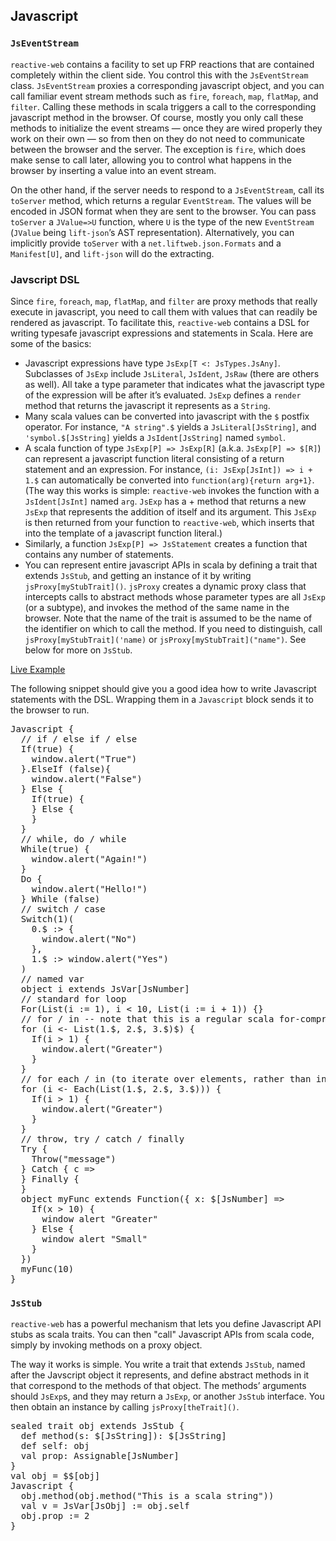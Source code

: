 ## Javascript

### `JsEventStream`

`reactive-web` contains a facility to set up FRP reactions that are contained completely
within the client side. You control this with the `JsEventStream` class. `JsEventStream`
proxies a corresponding javascript object, and you can call familiar event stream methods such as
`fire`, `foreach`, `map`, `flatMap`, and `filter`.
Calling these methods in scala triggers a call to the corresponding javascript method in the browser.
Of course, mostly you only call these methods to initialize the event streams — once they are wired
properly they work on their own — so from then on they do not need to communicate between the browser and
the server. The exception is `fire`, which does make sense to call later, allowing you to
control what happens in the browser by inserting a value into an event stream.

On the other hand, if the server needs to respond to a `JsEventStream`, call its `toServer`
method, which returns a regular `EventStream`. The values will be encoded in JSON format
when they are sent to the browser. You can pass `toServer` a `JValue=>U` function, where `U`
is the type of the new `EventStream` (`JValue` being `lift-json`’s AST representation).
Alternatively, you can implicitly provide `toServer` with a `net.liftweb.json.Formats` and a `Manifest[U]`,
and `lift-json` will do the extracting.

### Javscript DSL

Since `fire`, `foreach`, `map`, `flatMap`, and `filter` are proxy methods
that really execute in javascript, you need to call them with values that can readily be rendered as javascript. To facilitate
this, `reactive-web` contains a DSL for writing typesafe javascript expressions and statements in Scala. Here are some of the basics:

*   Javascript expressions have type `JsExp[T <: JsTypes.JsAny]`. Subclasses of `JsExp` include
    `JsLiteral`, `JsIdent`, `JsRaw` (there are others as well). All take a type parameter
    that indicates what the javascript type of the expression will be after it’s evaluated. `JsExp` defines
    a `render` method that returns the javascript it represents as a `String`.
*   Many scala values can be converted into javascript with the `$` postfix operator. For instance, `"A string".$`
    yields a `JsLiteral[JsString]`, and `'symbol.$[JsString]` yields a `JsIdent[JsString]` named `symbol`.
*   A scala function of type `JsExp[P] => JsExp[R]` (a.k.a. `JsExp[P] => $[R]`) can represent a javascript function literal
    consisting of a return statement and an expression.
    For instance, `(i: JsExp[JsInt]) => i + 1.$` can automatically be converted into `function(arg){return arg+1}`.
    (The way this works is simple: `reactive-web` invokes the function with a `JsIdent[JsInt]` named `arg`. `JsExp` has a +
    method that returns a new `JsExp` that represents the addition of itself and its argument. This `JsExp`
    is then returned from your function to `reactive-web`, which inserts that into the template of a javascript function literal.)
*   Similarly, a function `JsExp[P] => JsStatement` creates a function that contains any number of statements.
*   You can represent entire javascript APIs in scala by defining a trait that extends `JsStub`, and getting an instance of it by writing
    `jsProxy[myStubTrait]()`. `jsProxy` creates a dynamic proxy class that intercepts calls to abstract methods whose
    parameter types are all `JsExp` (or a subtype), and invokes the method of the same name in the browser.
    Note that the name of the trait is assumed to be the name of the identifier on which to call the method. If you need to distinguish,
    call `jsProxy[myStubTrait]('name)` or `jsProxy[myStubTrait]("name")`. See below for more on `JsStub`.

 <a class="btn btn-primary" target="_blank" href="/showdemo/JsEventStreamDemo">Live Example</a>

The following snippet should give you a good idea how to write Javascript statements with the DSL. Wrapping them in a `Javascript` block sends it to the browser to run.

<pre class="brush:scala">
Javascript {
  // if / else if / else
  If(true) {
    window.alert("True")
  }.ElseIf (false){
    window.alert("False")
  } Else {
    If(true) {
    } Else {
    }
  }
  // while, do / while
  While(true) {
    window.alert("Again!")
  }
  Do {
    window.alert("Hello!")
  } While (false)
  // switch / case
  Switch(1)(
    0.$ :> {
      window.alert("No")
    },
    1.$ :> window.alert("Yes")
  )
  // named var
  object i extends JsVar[JsNumber]
  // standard for loop
  For(List(i := 1), i < 10, List(i := i + 1)) {}
  // for / in -- note that this is a regular scala for-comprehension, on a $[JsArray[_]]
  for (i <- List(1.$, 2.$, 3.$)$) {
    If(i > 1) {
      window.alert("Greater")
    }
  }
  // for each / in (to iterate over elements, rather than indexes)
  for (i <- Each(List(1.$, 2.$, 3.$))) {
    If(i > 1) {
      window.alert("Greater")
    }
  }
  // throw, try / catch / finally
  Try {
    Throw("message")
  } Catch { c =>
  } Finally {
  }
  object myFunc extends Function({ x: $[JsNumber] =>
    If(x > 10) {
      window alert "Greater"
    } Else {
      window alert "Small"
    }
  })
  myFunc(10)
}
</pre>

### `JsStub`

`reactive-web` has a powerful mechanism that lets you define Javascript API stubs as scala traits.
You can then "call" Javascript APIs from scala code, simply by invoking methods on a proxy object.

The way it works is simple. You write a trait that extends `JsStub`, named after the Javscript object it represents,
and define abstract methods in it that correspond to the methods of that object.
The methods’ arguments should `JsExp`s, and they may return a `JsExp`, or another `JsStub` interface.
You then obtain an instance by calling `jsProxy[theTrait]()`.

<pre class="brush:scala">
sealed trait obj extends JsStub {
  def method(s: $[JsString]): $[JsString]
  def self: obj
  val prop: Assignable[JsNumber]
}
val obj = $$[obj]
Javascript {
  obj.method(obj.method("This is a scala string"))
  val v = JsVar[JsObj] := obj.self
  obj.prop := 2
}
</pre>
